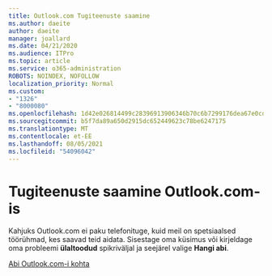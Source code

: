 ```yaml
---
title: Outlook.com Tugiteenuste saamine
ms.author: daeite
author: daeite
manager: joallard
ms.date: 04/21/2020
ms.audience: ITPro
ms.topic: article
ms.service: o365-administration
ROBOTS: NOINDEX, NOFOLLOW
localization_priority: Normal
ms.custom:
- "1326"
- "8000080"
ms.openlocfilehash: 1d42e026814499c28396913906346b70c6b7299176dea67e0cd420df73a0cda4
ms.sourcegitcommit: b5f7da89a650d2915dc652449623c78be6247175
ms.translationtype: MT
ms.contentlocale: et-EE
ms.lasthandoff: 08/05/2021
ms.locfileid: "54096042"
---
```

# <a name="how-to-get-support-in-outlookcom"></a>Tugiteenuste saamine Outlook.com-is

Kahjuks Outlook.com ei paku telefonituge, kuid meil on spetsiaalsed töörühmad, kes saavad teid aidata.
Sisestage oma küsimus või kirjeldage oma probleemi **ülaltoodud** spikriväljal ja seejärel valige **Hangi abi**.

[Abi Outlook.com-i kohta](https://support.office.com/article/40676ad0-c831-45ac-a023-5be633be798d?wt.mc_id=Office_Outlook_com_Alchemy)

